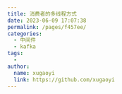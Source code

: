 ```yaml
---
title: 消费者的多线程方式
date: 2023-06-09 17:07:38
permalink: /pages/f457ee/
categories:
  - 中间件
  - kafka
tags:
  - 
author: 
  name: xugaoyi
  link: https://github.com/xugaoyi
---
```

